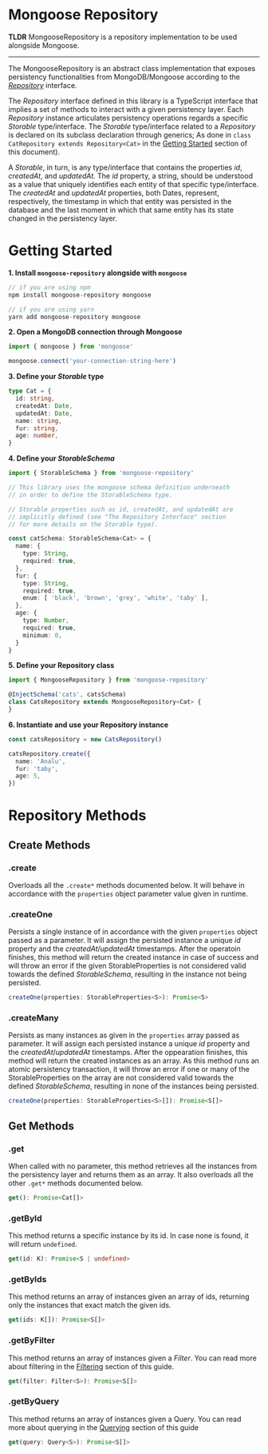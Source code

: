 # Mongoose Repository

**TLDR** MongooseRepository is a repository implementation to be used alongside Mongoose.

___
The MongooseRepository is an abstract class implementation that exposes persistency functionalities from MongoDB/Mongoose according to the [_Repository_](https://github.com/thomazmz/mongoose-repository/blob/improove-readme/src/interfaces/repository.ts) interface.

The _Repository_ interface defined in this library is a TypeScript interface that implies a set of methods to interact with a given persistency layer. Each _Repository_ instance articulates persistency operations regards a specific _Storable_ type/interface. The _Storable_ type/interface related to a _Repository_ is declared on its subclass declaration through generics; As done in `class CatRepository extends Repository<Cat>` in the [Getting Started](#Getting-Started) section of this document).

A _Storable_, in turn, is any type/interface that contains the properties _id_, _createdAt_, and _updatedAt_. The _id_ property, a string, should be understood as a value that uniquely identifies each entity of that specific type/interface. The _createdAt_ and _updatedAt_ properties, both Dates, represent, respectively, the timestamp in which that entity was persisted in the database and the last moment in which that same entity has its state changed in the persistency layer.
# Getting Started

**1. Install `mongoose-repository` alongside with `mongoose`**

```TypeScript
// if you are using npm
npm install mongoose-repository mongoose
```
```TypeScript
// if you are using yarn
yarn add mongoose-repository mongoose 
```

**2. Open a MongoDB connection through Mongoose**

```Typescript
import { mongoose } from 'mongoose'

mongoose.connect('your-connection-string-here')
```

**3. Define your _Storable_ type**

```TypeScript
type Cat = {
  id: string,
  createdAt: Date,
  updatedAt: Date,
  name: string,
  fur: string,
  age: number,
}
```

**4. Define your _StorableSchema_**  

```TypeScript
import { StorableSchema } from 'mongoose-repository'

// This library uses the mongoose schema definition underneath
// in order to define the StorableSchema type. 

// Storable properties such as id, createdAt, and updatedAt are 
// implicitly defined (see "The Repository Interface" section
// for more details on the Storable type).

const catSchema: StorableSchema<Cat> = {
  name: {
    type: String,
    required: true,
  },
  fur: {
    type: String,
    required: true,
    enum: [ 'black', 'brown', 'grey', 'white', 'taby' ],
  },
  age: {
    type: Number,
    required: true,
    minimum: 0,
  }
}
```

**5. Define your Repository class**

```Typescript
import { MongooseRepository } from 'mongoose-repository'

@InjectSchema('cats', catsSchema)
class CatsRepository extends MongooseRepository<Cat> {
}
```

**6. Instantiate and use your Repository instance**

```Typescript
const catsRepository = new CatsRepository()

catsRepository.create({
  name: 'Analu',
  fur: 'taby',
  age: 5,
})
```


# Repository Methods

## Create Methods

### **.create**  
Overloads all the `.create*` methods documented below. It will behave in accordance with the `properties` object parameter value given in runtime.

### **.createOne**  

Persists a single instance of in accordance with the given `properties` object passed as a parameter. It will assign the persisted instance a unique _id_ property and  the _createdAt_/_updatedAt_ timestamps. After the operatoin finishes, this method will return the created instance in case of success and will throw an error if the given StorableProperties is not considered valid towards the defined _StorableSchema_, resulting in the instance not being persisted.

```TypeScript
createOne(properties: StorableProperties<S>): Promise<S>
```

### **.createMany**

Persists as many instances as given in the `properties` array passed as parameter. It will assign each persisted instance a unique _id_ property and the _createdAt_/_updatedAt_ timestamps. After the oppearation finishes, this method will return the created instances as an array. As this method runs an atomic 
persistency transaction, it will throw an error if one or many of the StorableProperties on the array are not considered valid towards the defined _StorableSchema_, resulting in none of the instances being persisted.

```TypeScript
createOne(properties: StorableProperties<S>[]): Promise<S[]>
```

## Get Methods

### **.get**  

When called with no parameter, this method retrieves all the instances from the persistency layer and returns them as an array. It also overloads all the other `.get*` methods documented below.  

 ```TypeScript  
get(): Promise<Cat[]>
```

### **.getById**  

This method returns a specific instance by its id. In case none is found, it will return `undefined`.  

```TypeScript  
get(id: K): Promise<S | undefined>
```

### **.getByIds**  

This method returns an array of instances given an array of ids, returning only the instances that exact match the given ids.  

```TypeScript  
get(ids: K[]): Promise<S[]>
```

### **.getByFilter**  

This method returns an array of instances given a _Filter_. You can read more about filtering in the [Filtering](##Filtering) section of this guide.  

```TypeScript
get(filter: Filter<S>): Promise<S[]>
```

### **.getByQuery**  

This method returns an array of instances given a Query. You can read more about querying in the [Querying](##Filtering) section of this guide  

```TypeScript
get(query: Query<S>): Promise<S[]>
```
